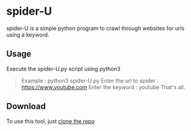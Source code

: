 # spider-U
spider-U is a simple python program to crawl through websites for urls using a keyword.
## Usage
Execute the spider-U.py script using python3
> Example : python3 spider-U.py
 > Enter the url to spider : https://www.youtube.com
 > Enter the keyword : youtube
That's all.
## Download
To use this tool, just [clone the repo](https://github.com/explo1ter/spider-U.git)
